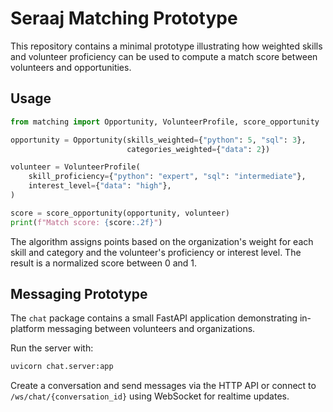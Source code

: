 # Seraaj Matching Prototype

This repository contains a minimal prototype illustrating how weighted skills
and volunteer proficiency can be used to compute a match score between
volunteers and opportunities.

## Usage

```python
from matching import Opportunity, VolunteerProfile, score_opportunity

opportunity = Opportunity(skills_weighted={"python": 5, "sql": 3},
                          categories_weighted={"data": 2})

volunteer = VolunteerProfile(
    skill_proficiency={"python": "expert", "sql": "intermediate"},
    interest_level={"data": "high"},
)

score = score_opportunity(opportunity, volunteer)
print(f"Match score: {score:.2f}")
```

The algorithm assigns points based on the organization's weight for each skill
and category and the volunteer's proficiency or interest level. The result is a
normalized score between 0 and 1.

## Messaging Prototype

The `chat` package contains a small FastAPI application demonstrating in-platform messaging between volunteers and organizations.

Run the server with:

```bash
uvicorn chat.server:app
```

Create a conversation and send messages via the HTTP API or connect to
`/ws/chat/{conversation_id}` using WebSocket for realtime updates.
